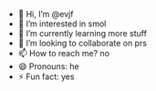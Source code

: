 - 👋 Hi, I’m @evjf
- 👀 I’m interested in smol
- 🌱 I’m currently learning more stuff
- 💞️ I’m looking to collaborate on prs
- 📫 How to reach me? no
- 😄 Pronouns: he
- ⚡ Fun fact: yes

<!---
evjf/evjf is a ✨ special ✨ repository because its `README.md` (this file) appears on your GitHub profile.
You can click the Preview link to take a look at your changes.
--->
